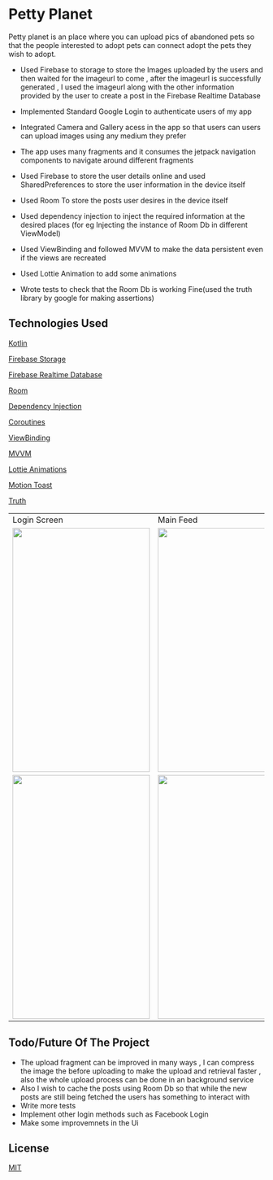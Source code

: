 # Petty Planet

Petty planet is an place where you can upload pics of abandoned pets so that the people interested to adopt pets can connect adopt the pets they wish to adopt.

* Used Firebase to storage to store the Images uploaded by the users and then waited for the imageurl to come , after the imageurl is successfully generated , I used the imageurl along with the other information provided by the user to create a post in the Firebase Realtime Database
* Implemented Standard Google Login to authenticate users of my app
* Integrated Camera and Gallery acess in the app so that users can users can upload images using any medium they prefer
* The app uses many fragments and it consumes the jetpack navigation components to navigate around different fragments
* Used Firebase to store the user details online and used SharedPreferences to store the user information in the device itself

* Used Room To store the posts user desires in the device itself

* Used dependency injection to inject  the required information at the desired places (for eg Injecting the instance of Room Db in different ViewModel)

* Used ViewBinding and followed MVVM to make the data persistent even if the views are recreated
* Used Lottie Animation to add some animations
* Wrote tests to check that the Room Db is working Fine(used the truth library by google for making assertions)





## Technologies Used
[Kotlin](https://choosealicense.com/licenses/mit/)

[Firebase Storage](https://firebase.google.com/products/storage)

[Firebase Realtime Database](https://firebase.google.com/docs/database)

[Room](https://developer.android.com/jetpack/androidx/releases/room)

[Dependency Injection](https://developer.android.com/training/dependency-injection)

[Coroutines](https://developer.android.com/kotlin/coroutines)

[ViewBinding](https://developer.android.com/topic/libraries/view-binding)

[MVVM](https://developer.android.com/jetpack/guide)

[Lottie Animations](https://github.com/airbnb/lottie-android)

[Motion Toast](https://github.com/Spikeysanju/MotionToast)

[Truth](https://truth.dev/)


<table>
  <tr>
    <td>Login Screen</td>
     <td>Main Feed</td>
     <td>Upload Fragment</td>
  </tr>
  <tr>
    <td><img src ="https://user-images.githubusercontent.com/75121767/148033004-f4537cfa-543a-4bf8-9029-36f4bf583287.jpeg" width=270 height=480></td>
    <td><img src= "https://user-images.githubusercontent.com/75121767/148658029-aef670bd-34b0-4630-b489-dd5318e28054.jpeg" width=270 height=480></td>
    <td><img src="https://user-images.githubusercontent.com/75121767/148658057-17fc8a03-d3f8-4a85-a93d-3e896a5b0427.jpeg" width=270 height=480></td>
  </tr>
  <tr>
    <td><img src ="https://user-images.githubusercontent.com/75121767/148658082-d49f7673-3f44-4674-b276-ab3b3e053ffe.jpeg" width=270 height=480></td>
    <td><img src= "https://user-images.githubusercontent.com/75121767/148658085-215e2d93-8563-45b5-8e99-f8325d803b0f.jpeg" width=270 height=480></td>
    <td><img src="https://user-images.githubusercontent.com/75121767/148658092-36785388-7398-4c7c-880a-a4dc8f8fe643.jpeg" width=270 height=480></td>
  </tr>

 </table>


## Todo/Future Of The Project
 * The upload fragment can be improved in many ways , I can compress the image the before uploading to make the upload and retrieval faster , also the whole upload process can be done in an background service
* Also I wish to cache the posts using Room Db so that while the new posts are still being fetched the users has something to interact with 
* Write more tests
* Implement other login methods such as Facebook Login
* Make some improvemnets in the Ui


## License
[MIT](https://choosealicense.com/licenses/mit/)

